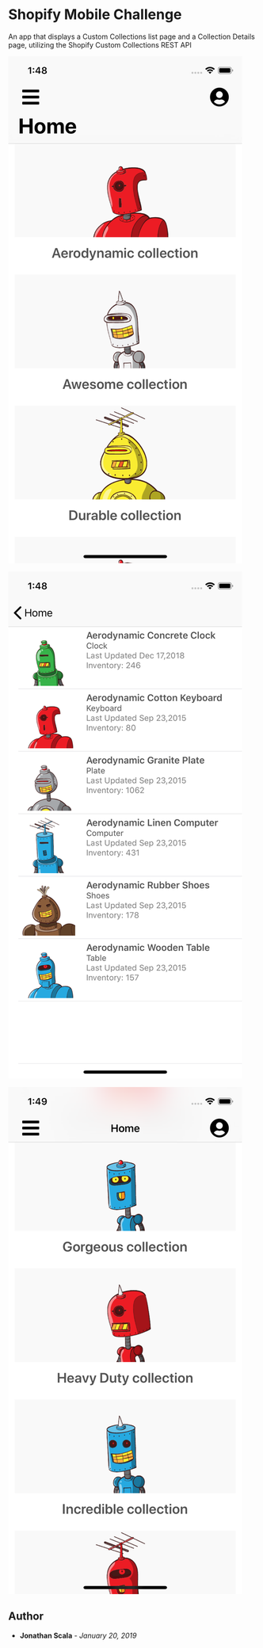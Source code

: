 # Shopify Mobile Challenge

An app that displays a Custom Collections list page and a Collection Details page, utilizing the Shopify Custom Collections REST API

![Image of Collection List Page](https://github.com/JonathanScala/Shopify-Mobile-Challenge/blob/master/Images/Simulator%20Screen%20Shot%20-%20iPhone%20XS%20-%202019-01-20%20at%2001.48.34.png?raw=true)

![Image of Collection Detail List](https://github.com/JonathanScala/Shopify-Mobile-Challenge/blob/master/Images/Screenshot2.png?raw=true)

![Another Image of Collection List Page](https://github.com/JonathanScala/Shopify-Mobile-Challenge/blob/master/Images/Screenshot3.png?raw=true)

## Author

* **Jonathan Scala** - *January 20, 2019*
